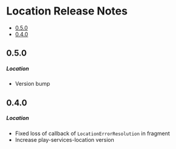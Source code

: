 # Location Release Notes

- [0.5.0](#050)
- [0.4.0](#040)

## 0.5.0
##### Location
* Version bump
## 0.4.0
##### Location
* Fixed loss of callback of `LocationErrorResolution` in fragment
* Increase play-services-location version